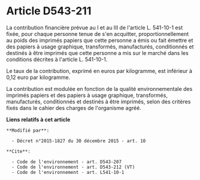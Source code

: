 # Article D543-211

La contribution financière prévue au I et au III de l'article L. 541-10-1 est fixée, pour chaque personne tenue de s'en
acquitter, proportionnellement au poids des imprimés papiers que cette personne a émis ou fait émettre et des papiers à usage
graphique, transformés, manufacturés, conditionnés et destinés à être imprimés que cette personne a mis sur le marché dans
les conditions décrites à l'article L. 541-10-1.

Le taux de la contribution, exprimé en euros par kilogramme, est inférieur à 0,12 euro par kilogramme.

La contribution est modulée en fonction de la qualité environnementale des imprimés papiers et des papiers à usage graphique,
transformés, manufacturés, conditionnés et destinés à être imprimés, selon des critères fixés dans le cahier des charges de
l'organisme agréé.

**Liens relatifs à cet article**

	**Modifié par**:

	  - Décret n°2015-1827 du 30 décembre 2015 - art. 10

	**Cite**:

	  - Code de l'environnement - art. D543-207
	  - Code de l'environnement - art. D543-212 (VT)
	  - Code de l'environnement - art. L541-10-1

